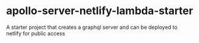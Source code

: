 # apollo-server-netlify-lambda-starter
A starter project that creates a graphql server and can be deployed to netlify for public access
